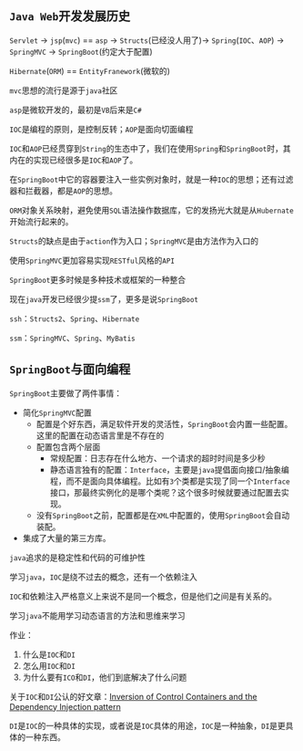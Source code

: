 ## `Java Web`开发发展历史

`Servlet` -> `jsp`(`mvc`) == `asp` -> `Structs`(已经没人用了)-> `Spring`(`IOC`、`AOP`) -> `SpringMVC` -> `SpringBoot`(约定大于配置)

`Hibernate`(`ORM`) == `EntityFranework`(微软的)

`mvc`思想的流行是源于`java`社区

`asp`是微软开发的，最初是`VB`后来是`C#`

`IOC`是编程的原则，是控制反转；`AOP`是面向切面编程

`IOC`和`AOP`已经贯穿到`String`的生态中了，我们在使用`Spring`和`SpringBoot`时，其内在的实现已经很多是`IOC`和`AOP`了。

在`SpringBoot`中它的容器要注入一些实例对象时，就是一种`IOC`的思想；还有过滤器和拦截器，都是`AOP`的思想。

`ORM`对象关系映射，避免使用`SQL`语法操作数据库，它的发扬光大就是从`Hubernate`开始流行起来的。

`Structs`的缺点是由于`action`作为入口；`SpringMVC`是由方法作为入口的

使用`SpringMVC`更加容易实现`RESTful`风格的`API`

`SpringBoot`更多时候是多种技术或框架的一种整合

现在`java`开发已经很少提`ssm`了，更多是说`SpringBoot`

`ssh`：`Structs2`、`Spring`、`Hibernate`

`ssm`：`SpringMVC`、`Spring`、`MyBatis`

## `SpringBoot`与面向编程

`SpringBoot`主要做了两件事情：

- 简化`SpringMVC`配置
  - 配置是个好东西，满足软件开发的灵活性，`SpringBoot`会内置一些配置。这里的配置在动态语言里是不存在的
  - 配置包含两个层面
    - 常规配置：日志存在什么地方、一个请求的超时时间是多少秒
    - 静态语言独有的配置：`Interface`，主要是`java`提倡面向接口/抽象编程，而不是面向具体编程。比如有`3`个类都是实现了同一个`Interface`接口，那最终实例化的是哪个类呢？这个很多时候就要通过配置去实现。
  - 没有`SpringBoot`之前，配置都是在`XML`中配置的，使用`SpringBoot`会自动装配。
- 集成了大量的第三方库。
  
`java`追求的是稳定性和代码的可维护性

学习`java`，`IOC`是绕不过去的概念，还有一个依赖注入

`IOC`和依赖注入严格意义上来说不是同一个概念，但是他们之间是有关系的。

学习`java`不能用学习动态语言的方法和思维来学习



作业：
1. 什么是`IOC`和`DI`
2. 怎么用`IOC`和`DI`
3. 为什么要有`ICO`和`DI`，他们到底解决了什么问题

关于`IOC`和`DI`公认的好文章：[Inversion of Control Containers and the Dependency Injection pattern](martinfowler.com/articles/injection.html)

`DI`是`IOC`的一种具体的实现，或者说是`IOC`具体的用途，`IOC`是一种抽象，`DI`是更具体的一种东西。
